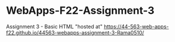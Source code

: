 # WebApps-F22-Assignment-3
Assignment 3 - Basic HTML
"hosted at" https://44-563-web-apps-f22.github.io/44563-webapps-assignment-3-Rama0510/
